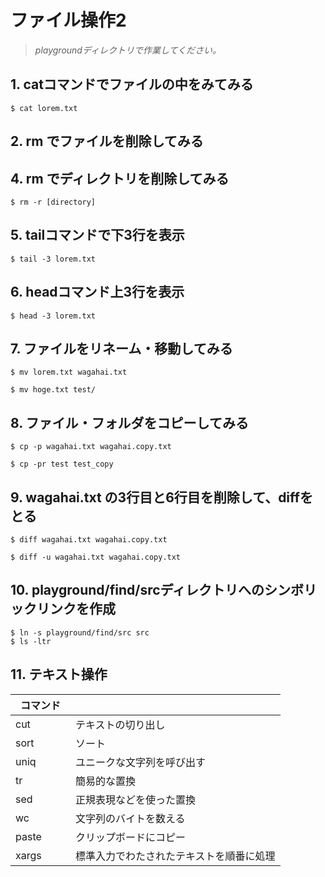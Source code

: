 
# ファイル操作2

> *playgroundディレクトリで作業してください。*


## 1. catコマンドでファイルの中をみてみる

```console
$ cat lorem.txt
```

## 2. rm でファイルを削除してみる

## 4. rm でディレクトリを削除してみる

```console
$ rm -r [directory]
```

## 5. tailコマンドで下3行を表示

```console
$ tail -3 lorem.txt
```

## 6. headコマンド上3行を表示

```console
$ head -3 lorem.txt
```


## 7. ファイルをリネーム・移動してみる

```console
$ mv lorem.txt wagahai.txt
```

```console
$ mv hoge.txt test/
```

## 8. ファイル・フォルダをコピーしてみる

```console
$ cp -p wagahai.txt wagahai.copy.txt
```

```console
$ cp -pr test test_copy
```


## 9. wagahai.txt の3行目と6行目を削除して、diffをとる

```console
$ diff wagahai.txt wagahai.copy.txt
```

```console
$ diff -u wagahai.txt wagahai.copy.txt
```

## 10. playground/find/srcディレクトリへのシンボリックリンクを作成

```console
$ ln -s playground/find/src src
$ ls -ltr
```

## 11. テキスト操作

| コマンド　| |
| ----- | ----- | 
| cut | テキストの切り出し |
| sort | ソート |
| uniq | ユニークな文字列を呼び出す |
| tr | 簡易的な置換 |
| sed | 正規表現などを使った置換 |
| wc | 文字列のバイトを数える |
| paste | クリップボードにコピー |
| xargs | 標準入力でわたされたテキストを順番に処理 |
